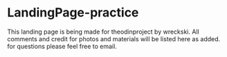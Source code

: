 # LandingPage-practice
This landing page is being made for theodinproject by wreckski.
All comments and credit for photos and materials will be listed here as added.
for questions please feel free to email.